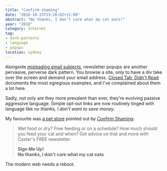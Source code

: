 ```yaml
---
title: "Confirm shaming"
date: "2018-10-23T23:26:02+11:00"
abstract: "No thanks, I don’t care what my cat eats!"
year: "2018"
category: Internet
tag:
- dark-patterns
- language
- popups
location: sydney
---
```

Alongside [misleading email subjects], newsletter popups are another pervasive, perverse dark pattern. You browse a site, only to have a div take over the screen and demand your email address. [Closed Tab; Didn't Read] documents the most egregious examples, and I've complained about them a lot here.

Sadly, not only are they more prevalent than ever, they're evolving passive aggressive language. Simple opt-out links are now routinely tinged with language like *no thanks, I don't want to save money*.

My favourite was [a pet store] pointed out by [Confirm Shaming]\:

> Wet food or dry? Free feeding or on a schedule? How much should you feed your cat and when? Get advice on that and more with Caster's FREE newsletter.
> 
> **Sign Me Up!**  
> **No thanks, I don't care what my cat eats**

The modern web needs a reboot.

[misleading email subjects]: https://rubenerd.com/dark-patterns-in-email/
[Closed Tab; Didn't Read]: http://tabcloseddidntread.com/
[a pet store]: https://confirmshaming.tumblr.com/post/176927980516/i-dont-care-where-he-sleeps-either-hopefully
[Confirm Shaming]: https://confirmshaming.tumblr.com/


